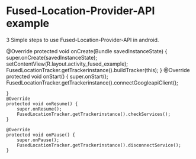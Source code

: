 # Fused-Location-Provider-API example
3 Simple steps to use Fused-Location-Provider-API in android.

 @Override
    protected void onCreate(Bundle savedInstanceState) {
        super.onCreate(savedInstanceState);
        setContentView(R.layout.activity_fused_example);
        FusedLocationTracker.getTrackerinstance().buildTracker(this);
    }
    @Override
    protected void onStart() {
        super.onStart();
        FusedLocationTracker.getTrackerinstance().connectGoogleapiClient();

    }
    @Override
    protected void onResume() {
        super.onResume();
        FusedLocationTracker.getTrackerinstance().checkServices();
    }

    @Override
    protected void onPause() {
        super.onPause();
        FusedLocationTracker.getTrackerinstance().disconnectService();
    }
